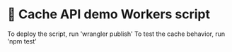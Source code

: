 # 👷 Cache API demo Workers script

To deploy the script, run 'wrangler publish'
To test the cache behavior, run 'npm test'
